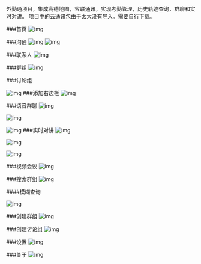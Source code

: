 外勤通项目，集成高德地图，容联通讯，实现考勤管理，历史轨迹查询，群聊和实时对讲。
项目中的云通讯包由于太大没有导入。需要自行下载。

###首页
![img](http://ww3.sinaimg.cn/mw690/78f9859ejw1f2h6936ybfj20ku112qbe.jpg)

###沟通
![img](http://ww1.sinaimg.cn/mw690/78f9859ejw1f2h6941hdkj20ku112abe.jpg)
![img](http://ww1.sinaimg.cn/mw690/78f9859ejw1f2id1k9yj4j20ku112wid.jpg)

###联系人
![img](http://ww2.sinaimg.cn/mw690/78f9859ejw1f2h79sa9frj20ku112whl.jpg)

###群组
![img](http://ww2.sinaimg.cn/mw690/78f9859ejw1f2h694q7g1j20ku1120uj.jpg)

###讨论组

![img](http://ww4.sinaimg.cn/mw690/78f9859ejw1f2h7b2m61bj20ku112myi.jpg)
###添加右边栏
![img](http://ww1.sinaimg.cn/mw690/78f9859ejw1f2h694t5rmj20ku112777.jpg)

###语音群聊
![img](http://ww2.sinaimg.cn/mw690/78f9859ejw1f2h7dfouudj20ku11242a.jpg)

![img](http://ww1.sinaimg.cn/mw690/78f9859ejw1f2hbhmixngj20ku112td8.jpg)

![img](http://ww4.sinaimg.cn/mw690/78f9859ejw1f2ig90zevkj20ku112di7.jpg)
###实时对讲
![img](http://ww2.sinaimg.cn/mw690/78f9859ejw1f2h7q97g34j20ku112761.jpg)

![img](http://ww3.sinaimg.cn/mw690/78f9859ejw1f2h7tuc3cej20ku11242e.jpg)

![img](http://ww1.sinaimg.cn/mw690/78f9859ejw1f2haxpu4xaj20ku11276o.jpg)

###视频会议
![img](http://ww2.sinaimg.cn/mw690/78f9859ejw1f2h7dh1jlkj20ku112jv2.jpg)

###搜索群组
![img](http://ww2.sinaimg.cn/mw690/78f9859ejw1f2h7dhsotnj20ku112q42.jpg)

####模糊查询

![img](http://ww1.sinaimg.cn/mw690/78f9859ejw1f2h7dilhshj20ku112acv.jpg)

###创建群组
![img](http://ww4.sinaimg.cn/mw690/78f9859ejw1f2h7g76c8qj20ku112jtq.jpg)

###创建讨论组
![img](http://ww3.sinaimg.cn/mw690/78f9859ejw1f2h7g7sh0kj20ku112tck.jpg)

###设置
![img](http://ww1.sinaimg.cn/mw690/78f9859ejw1f2h7g8hxvbj20ku112q5n.jpg)

###关于
![img](http://ww2.sinaimg.cn/mw690/78f9859ejw1f2h7g92pdwj20ku1123zy.jpg)